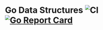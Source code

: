 # Go Data Structures ![CI](https://github.com/sbauer/go-data-structures/actions/workflows/ci.yml/badge.svg?event=push) [![Go Report Card](https://goreportcard.com/badge/github.com/sbauer/go-data-structures)](https://goreportcard.com/report/github.com/sbauer/go-data-structures)


